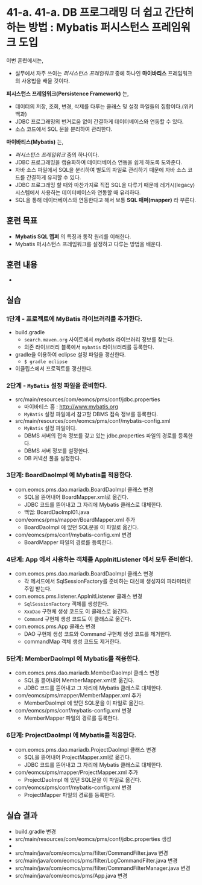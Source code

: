 # 41-a. 41-a. DB 프로그래밍 더 쉽고 간단히 하는 방법 : Mybatis 퍼시스턴스 프레임워크 도입

이번 훈련에서는,
- 실무에서 자주 쓰이는 *퍼시스턴스 프레임워크* 중에 하나인 **마이바티스** 프레임워크의 사용법을 배울 것이다.

**퍼시스턴스 프레임워크(Persistence Framework)** 는,
- 데이터의 저장, 조회, 변경, 삭제를 다루는 클래스 및 설정 파일들의 집합이다.(위키백과)
- JDBC 프로그래밍의 번거로움 없이 간결하게 데이터베이스와 연동할 수 있다.
- 소스 코드에서 SQL 문을 분리하여 관리한다.

**마이바티스(Mybatis)** 는,
- *퍼시스턴스 프레임워크* 중의 하나이다.
- JDBC 프로그래밍을 캡슐화하여 데이터베이스 연동을 쉽게 하도록 도와준다.
- 자바 소스 파일에서 SQL을 분리하여 별도의 파일로 관리하기 때문에
  자바 소스 코드를 간결하게 유지할 수 있다.
- JDBC 프로그래밍 할 때와 마찬가지로 직접 SQL을 다루기 때문에
  레거시(legacy) 시스템에서 사용하는 데이터베이스와 연동할 때 유리하다.
- SQL을 통해 데이터베이스와 연동한다고 해서 보통 **SQL 매퍼(mapper)** 라 부른다.

## 훈련 목표
- **Mybatis SQL 맵퍼** 의 특징과 동작 원리를 이해한다.
- Mybatis 퍼시스턴스 프레임워크를 설정하고 다루는 방법을 배운다.

## 훈련 내용
-

## 실습

### 1단계 - 프로젝트에 MyBatis 라이브러리를 추가한다.

- build.gradle   
  - `search.maven.org` 사이트에서 *mybatis* 라이브러리 정보를 찾는다.
  - 의존 라이브러리 블록에서 `mybatis` 라이브러리를 등록한다.
- gradle을 이용하여 eclipse 설정 파일을 갱신한다.
  - `$ gradle eclipse`
- 이클립스에서 프로젝트를 갱신한다.

### 2단계 - `MyBatis` 설정 파일을 준비한다.

- src/main/resources/com/eomcs/pms/conf/jdbc.properties
  - 마이바티스 홈 : <http://www.mybatis.org>
  - `MyBatis` 설정 파일에서 참고할 DBMS 접속 정보를 등록한다.
- src/main/resources/com/eomcs/pms/conf/mybatis-config.xml
  - `MyBatis` 설정 파일이다.
  - DBMS 서버의 접속 정보를 갖고 있는 jdbc.properties 파일의 경로를 등록한다.
  - DBMS 서버 정보를 설정한다.
  - DB 커넥션 풀을 설정한다.


### 3단계: BoardDaoImpl 에 Mybatis를 적용한다.

- com.eomcs.pms.dao.mariadb.BoardDaoImpl 클래스 변경
  - SQL을 뜯어내어 BoardMapper.xml로 옮긴다.
  - JDBC 코드를 뜯어내고 그 자리에 Mybatis 클래스로 대체한다.
  - 백업: BoardDaoImpl01.java
- com/eomcs/pms/mapper/BoardMapper.xml 추가
  - BoardDaoImpl 에 있던 SQL문을 이 파일로 옮긴다.
- com/eomcs/pms/conf/mybatis-config.xml 변경
  - BoardMapper 파일의 경로를 등록한다.

### 4단계: App 에서 사용하는 객체를 AppInitListener 에서 모두 준비한다.

- com.eomcs.pms.dao.mariadb.BoardDaoImpl 클래스 변경
  - 각 메서드에서 SqlSessionFactory를 준비하는 대신에 생성자의 파라미터로 주입 받는다.
- com.eomcs.pms.listener.AppInitListener 클래스 변경
  - `SqlSessionFactory` 객체를 생성한다.
  - `XxxDao` 구현체 생성 코드도 이 클래스로 옮긴다.
  - `Command` 구현체 생성 코드도 이 클래스로 옮긴다.
- com.eomcs.pms.App 클래스 변경
  - DAO 구현체 생성 코드와 Command 구현체 생성 코드를 제거한다.
  - commandMap 객체 생성 코드도 제거한다.

### 5단계: MemberDaoImpl 에 Mybatis를 적용한다.

- com.eomcs.pms.dao.mariadb.MemberDaoImpl 클래스 변경
  - SQL을 뜯어내어 MemberMapper.xml로 옮긴다.
  - JDBC 코드를 뜯어내고 그 자리에 Mybatis 클래스로 대체한다.
- com/eomcs/pms/mapper/MemberMapper.xml 추가
  - MemberDaoImpl 에 있던 SQL문을 이 파일로 옮긴다.
- com/eomcs/pms/conf/mybatis-config.xml 변경
  - MemberMapper 파일의 경로를 등록한다.

### 6단계: ProjectDaoImpl 에 Mybatis를 적용한다.

- com.eomcs.pms.dao.mariadb.ProjectDaoImpl 클래스 변경
  - SQL을 뜯어내어 ProjectMapper.xml로 옮긴다.
  - JDBC 코드를 뜯어내고 그 자리에 Mybatis 클래스로 대체한다.
- com/eomcs/pms/mapper/ProjectMapper.xml 추가
  - ProjectDaoImpl 에 있던 SQL문을 이 파일로 옮긴다.
- com/eomcs/pms/conf/mybatis-config.xml 변경
  - ProjectMapper 파일의 경로를 등록한다.

## 실습 결과
- build.gradle 변경
- src/main/resources/com/eomcs/pms/conf/jdbc.properties 생성
-
- src/main/java/com/eomcs/pms/filter/CommandFilter.java 변경
- src/main/java/com/eomcs/pms/filter/LogCommandFilter.java 변경
- src/main/java/com/eomcs/pms/filter/CommandFilterManager.java 변경
- src/main/java/com/eomcs/pms/App.java 변경
